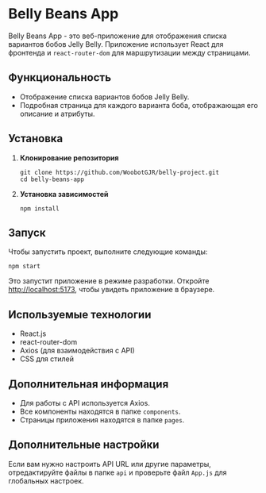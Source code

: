 # Belly Beans App

Belly Beans App - это веб-приложение для отображения списка вариантов бобов Jelly Belly. Приложение использует React для фронтенда и `react-router-dom` для маршрутизации между страницами.

## Функциональность

- Отображение списка вариантов бобов Jelly Belly.
- Подробная страница для каждого варианта боба, отображающая его описание и атрибуты.

## Установка

1. **Клонирование репозитория**

   ```
   git clone https://github.com/WoobotGJR/belly-project.git
   cd belly-beans-app
   ```

2. **Установка зависимостей**

   ```
   npm install
   ```

## Запуск

Чтобы запустить проект, выполните следующие команды:

```
npm start
```

Это запустит приложение в режиме разработки.
Откройте [http://localhost:5173](http://localhost:5173), чтобы увидеть приложение в браузере.

## Используемые технологии

- React.js
- react-router-dom
- Axios (для взаимодействия с API)
- CSS для стилей

## Дополнительная информация

- Для работы с API используется Axios.
- Все компоненты находятся в папке `components`.
- Страницы приложения находятся в папке `pages`.

## Дополнительные настройки

Если вам нужно настроить API URL или другие параметры, отредактируйте файлы в папке `api` и проверьте файл `App.js` для глобальных настроек.
